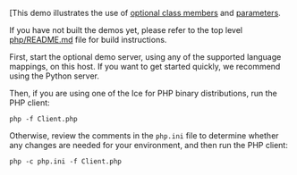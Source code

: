 [This demo illustrates the use of [optional class members][1] and
[parameters][2].

If you have not built the demos yet, please refer to the top level
[php/README.md](../../README.md) file for build instructions.

First, start the optional demo server, using any of the supported
language mappings, on this host. If you want to get started quickly,
we recommend using the Python server.

Then, if you are using one of the Ice for PHP binary distributions,
run the PHP client:

```
php -f Client.php
```

Otherwise, review the comments in the `php.ini` file to determine whether
any changes are needed for your environment, and then run the PHP
client:

```
php -c php.ini -f Client.php
```

[1]: https://doc.zeroc.com/display/Ice37/Optional+Data+Members
[2]: https://doc.zeroc.com/display/Ice37/PHP+Mapping+for+Operations
